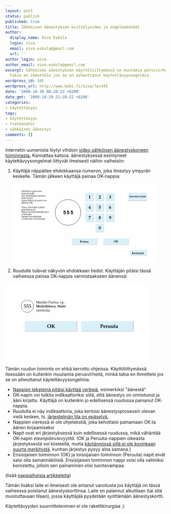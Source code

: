 ```yaml
---
layout: post
status: publish
published: true
title: Sähköisen äänestyksen esittelyvideo ja ongelmakohdat
author:
  display_name: Oiva Eskola
  login: oiva
  email: oiva.eskola@gmail.com
  url: ''
author_login: oiva
author_email: oiva.eskola@gmail.com
excerpt: Sähköisen äänestyksen käyttöliittymässä on muutamia perusvirheitä, minkä
  takia en ihmettele jos se on aiheuttanut käytettävyysongelmia.
wordpress_id: 345
wordpress_url: http://www.bobs.fi/oiva/?p=345
date: '2008-10-30 00:28:22 +0200'
date_gmt: '2008-10-29 21:28:22 +0200'
categories:
- käytettävyys
tags:
- käytettävyys
- tietoenator
- sähköinen äänestys
comments: []
---
```

<p>Internetin uumenista löytyi vihdoin <a title="Sähköinen äänestäminen 2008" href="http://www.vaalit.fi/sahkoinenaanestaminen/esitys/esitys1.html">video sähköisen äänestyskoneen toiminnasta.</a> Kannattaa katsoa. äänestyksessä esiintyneet käytettävyysongelmat liittyvät ilmeisesti näihin vaiheisiin:</p>
<ol>
<li>Käyttäjä näppäilee ehdokkaansa numeron, joka ilmestyy ympyrän keskelle. Tämän jälkeen käyttäjä painaa OK-nappia:<a id="more"></a><a id="more-345"></a></li>
<p><a href="/images/2008/10/aanestys1.png"><img class="alignnone size-full wp-image-346" title="äänestys1" src="/images/2008/10/aanestys1.png" alt="" width="450" height="248" /></a></p>
<li>Ruudulle tulevat näkyviin ehdokkaan tiedot. Käyttäjän pitäisi tässä vaiheessa painaa OK-nappia varmistaakseen äänensä:</li>
</ol>
<p><a href="/images/2008/10/aanestys2.png"><img class="alignnone size-full wp-image-347" title="äänestys2" src="/images/2008/10/aanestys2.png" alt="" width="450" height="242" /></a></p>
<p>Tämän ruudun toiminta on ehkä kerrottu ohjeissa. Käyttöliittymässä itsessään on kuitenkin muutamia perusvirheitä, minkä takia en ihmettele jos se on aiheuttanut käytettävyysongelmia.</p>
<ul>
<li><a title="Usability Tip: Use Verbs as Labels on Buttons" href="http://www.usabilitypost.com/2008/08/30/usability-tip-use-verbs-as-labels-on-buttons/">Nappien teksteinä pitäisi käyttää verbejä</a>, esimerkiksi "äänestä"</li>
<li>OK-napin voi tulkita indikaattoriksi siitä, että äänestys on onnistunut ja ääni kirjattu. Käyttäjä on kuitenkin jo edellisessä ruudussa painanut OK-nappia.</li>
<li>Ruudulla ei näy indikaattoria, joka kertoisi äänestysprosessin olevan vielä kesken, ts. <a title="Heuristinen arviointi" href="http://virtlab.joensuu.fi/heuristinenarviointi.htm">järjestelmän tila on epäselvä.</a></li>
<li>Nappien vieressä ei ole ohjetekstiä, joka kehottaisi painamaan OK:ta äänen kirjaamiseksi</li>
<li>Napit ovat eri järjestyksessä kuin edellisessä ruudussa, mikä vähäntää OK-napin <em>eteenpäinvievyyttä.</em> (OK ja Peruuta-nappien oikeasta järjestyksestä voi kiisteellä, mutta <a title="OK&ndash;Cancel or Cancel&ndash;OK?" href="http://www.useit.com/alertbox/ok-cancel.html">käytännössä sillä ei ole kovinkaan suurta merkitystä</a>, kunhan järjestys pysyy aina samana.)</li>
<li>Ensisijaisen toiminnon (OK) ja toissijaisen toiminnon (Peruuta) napit eivät saisi olla samannäköisiä. Ensisijaisen toiminnon nappi voisi olla valmiiksi korostettu, jolloin sen painaminen olisi luontevampaa.</li>
</ul>
<p>(lisää <a title="Functioning form: Articles About Buttons" href="http://www.lukew.com/ff/entry.asp?740">nappiaiheisia artikkeleita</a>)</p>
<p>Tämän lisäksi laite ei ilmeisesti ole antanut varoitusta jos käyttäjä on tässä vaiheessa poistanut äänestyskorttinsa. Laite on palannut alkutilaan (tai sitä muistuttavaan tilaan), jossa käyttäjää pyydetään syöttämään äänestyskortti.</p>
<p>Käytettävyyden suunnitteleminen ei ole rakettikirurgiaa ;)</p>
